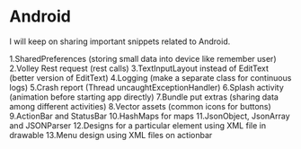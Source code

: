 # Android

I will keep on sharing important snippets related to Android.

1.SharedPreferences (storing small data into device like remember user)
2.Volley Rest request (rest calls)
3.TextInputLayout instead of EditText (better version of EditText)
4.Logging (make a separate class for continuous logs)
5.Crash report (Thread uncaughtExceptionHandler)
6.Splash activity (animation before starting app directly)
7.Bundle put extras (sharing data among different activities)
8.Vector assets (common icons for buttons)
9.ActionBar and StatusBar
10.HashMaps for maps
11.JsonObject, JsonArray and JSONParser
12.Designs for a particular element using XML file in drawable
13.Menu design using XML files on actionbar
